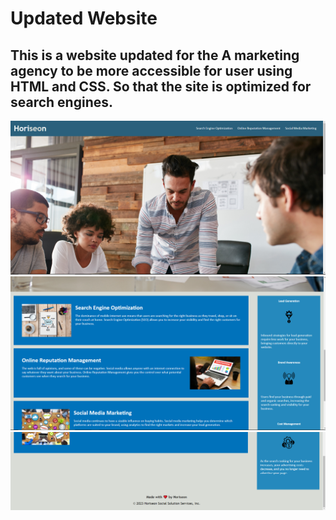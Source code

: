 # Updated Website

## This is a website updated for the A marketing agency to be more accessible for user using HTML and CSS. So that the site is optimized for search engines.

![Alt text](./assets/images/Capture_1.PNG)
![Alt text](./assets/images/Capture_2.PNG)
![Alt text](./assets/images/Capture_3.PNG)